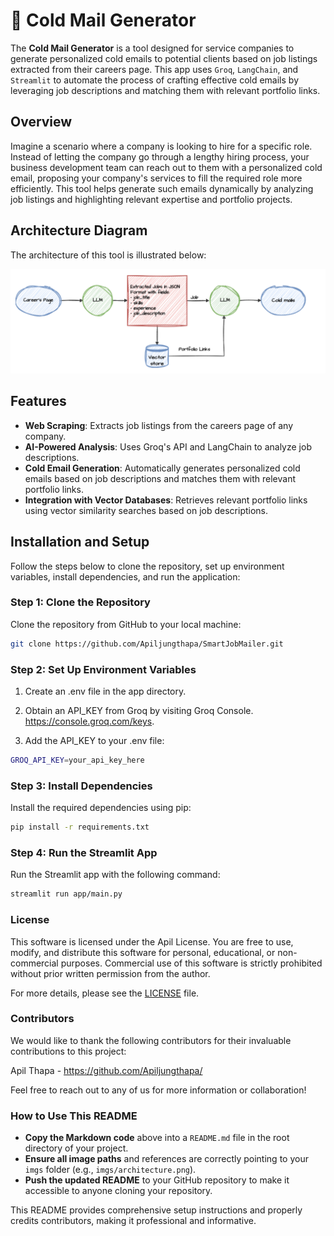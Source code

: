 # 📧 Cold Mail Generator

The **Cold Mail Generator** is a tool designed for service companies to generate personalized cold emails to potential clients based on job listings extracted from their careers page. This app uses `Groq`, `LangChain`, and `Streamlit` to automate the process of crafting effective cold emails by leveraging job descriptions and matching them with relevant portfolio links.

## Overview

Imagine a scenario where a company is looking to hire for a specific role. Instead of letting the company go through a lengthy hiring process, your business development team can reach out to them with a personalized cold email, proposing your company's services to fill the required role more efficiently. This tool helps generate such emails dynamically by analyzing job listings and highlighting relevant expertise and portfolio projects.

## Architecture Diagram

The architecture of this tool is illustrated below:

![Architecture Diagram](imgs/architecture.png)

## Features

- **Web Scraping**: Extracts job listings from the careers page of any company.
- **AI-Powered Analysis**: Uses Groq's API and LangChain to analyze job descriptions.
- **Cold Email Generation**: Automatically generates personalized cold emails based on job descriptions and matches them with relevant portfolio links.
- **Integration with Vector Databases**: Retrieves relevant portfolio links using vector similarity searches based on job descriptions.

## Installation and Setup

Follow the steps below to clone the repository, set up environment variables, install dependencies, and run the application:

### Step 1: Clone the Repository

Clone the repository from GitHub to your local machine:

```bash
git clone https://github.com/Apiljungthapa/SmartJobMailer.git

```

### Step 2: Set Up Environment Variables

1. Create an .env file in the app directory.

2. Obtain an API_KEY from Groq by visiting Groq Console. https://console.groq.com/keys.

3. Add the API_KEY to your .env file:

```bash
GROQ_API_KEY=your_api_key_here


```


### Step 3: Install Dependencies
Install the required dependencies using pip:

```bash
pip install -r requirements.txt

```

### Step 4: Run the Streamlit App

Run the Streamlit app with the following command:

```bash
streamlit run app/main.py
```

### License

This software is licensed under the Apil License. You are free to use, modify, and distribute this software for personal, educational, or non-commercial purposes. Commercial use of this software is strictly prohibited without prior written permission from the author.

For more details, please see the [LICENSE](https://github.com/Apiljungthapa/SmartJobMailer/blob/main/LICENSE) file.


### Contributors

We would like to thank the following contributors for their invaluable contributions to this project:

Apil Thapa - https://github.com/Apiljungthapa/


Feel free to reach out to any of us for more information or collaboration!

### How to Use This README

- **Copy the Markdown code** above into a `README.md` file in the root directory of your project.
- **Ensure all image paths** and references are correctly pointing to your `imgs` folder (e.g., `imgs/architecture.png`).
- **Push the updated README** to your GitHub repository to make it accessible to anyone cloning your repository.

This README provides comprehensive setup instructions and properly credits contributors, making it professional and informative.






